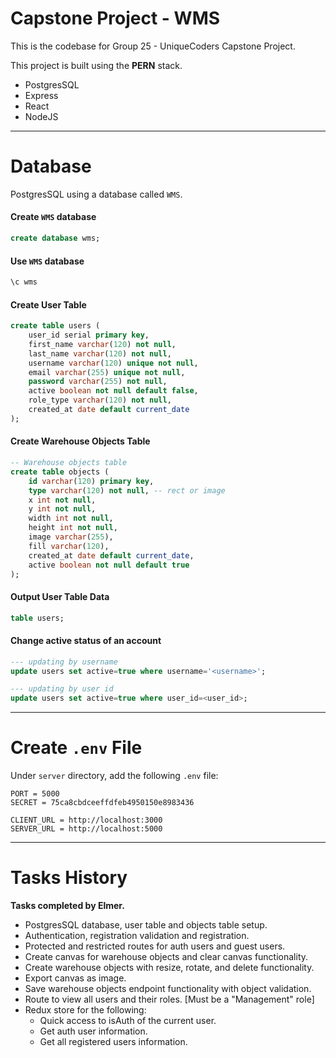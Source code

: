 # Capstone Project - WMS

This is the codebase for Group 25 - UniqueCoders Capstone Project.

This project is built using the **PERN** stack.

-   PostgresSQL
-   Express
-   React
-   NodeJS

---

# Database

PostgresSQL using a database called `WMS`.

#### Create `WMS` database

```sql
create database wms;
```

#### Use `WMS` database

```sql
\c wms
```

#### Create User Table

```sql
create table users (
    user_id serial primary key,
    first_name varchar(120) not null,
    last_name varchar(120) not null,
    username varchar(120) unique not null,
    email varchar(255) unique not null,
    password varchar(255) not null,
    active boolean not null default false,
    role_type varchar(120) not null,
    created_at date default current_date
);
```

#### Create Warehouse Objects Table

```sql
-- Warehouse objects table
create table objects (
    id varchar(120) primary key,
    type varchar(120) not null, -- rect or image
    x int not null,
    y int not null,
    width int not null,
    height int not null,
    image varchar(255),
    fill varchar(120),
    created_at date default current_date,
    active boolean not null default true
);
```

#### Output User Table Data

```sql
table users;
```

#### Change active status of an account

```sql
--- updating by username
update users set active=true where username='<username>';

--- updating by user id
update users set active=true where user_id=<user_id>;
```

---

# Create `.env` File

Under `server` directory, add the following `.env` file:

```env
PORT = 5000
SECRET = 75ca8cbdceeffdfeb4950150e8983436

CLIENT_URL = http://localhost:3000
SERVER_URL = http://localhost:5000
```

---

# Tasks History

**Tasks completed by Elmer.**

-   PostgresSQL database, user table and objects table setup.
-   Authentication, registration validation and registration.
-   Protected and restricted routes for auth users and guest users.
-   Create canvas for warehouse objects and clear canvas functionality.
-   Create warehouse objects with resize, rotate, and delete functionality.
-   Export canvas as image.
-   Save warehouse objects endpoint functionality with object validation.
-   Route to view all users and their roles. [Must be a "Management" role]
-   Redux store for the following:
    -   Quick access to isAuth of the current user.
    -   Get auth user information.
    -   Get all registered users information.
